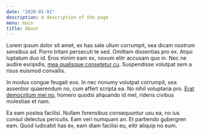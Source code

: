 ```yaml
---
date: "2020-01-01"
description: A description of the page
menu: main
title: About
---
```


Lorem ipsum dolor sit amet, ex has sale ullum corrumpit, sea dicam nostrum sensibus ad. Porro tritani persecuti te sed. Omittam dissentias pro ex. Atqui luptatum duo id. Eros minim eam ex, novum elitr accusam quo in. Nec ne audire euripidis, [mea qualisque consetetur cu](https://example.com). Suspendisse volutpat sem a risus euismod convallis.

In modus congue feugait eos. In nec nonumy volutpat corrumpit, sea assentior quaerendum no, cum affert scripta ea. No nihil voluptaria pro. [Erat democritum mei no](https://example.com), homero quodsi aliquando id mel, ridens civibus molestiae et nam.

Ea eam postea facilisi. Nullam forensibus consequuntur usu ea, no ius consul delectus periculis. Eam veri numquam an. Et partiendo gubergren eam. Quod iudicabit has ex, eam diam facilisi eu, elitr aliquip no eum.
